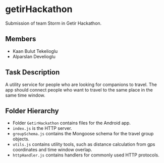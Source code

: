 # getirHackathon
Submission of team Storm in Getir Hackathon.

## Members
* Kaan Bulut Tekelioglu
* Alparslan Develioglu

## Task Description
A utility service for people who are looking for companions to travel. The app should connect people who want to travel to the same place in the same time window.

## Folder Hierarchy
* Folder ```GetirHackathon``` contains files for the Android app.
* ```index.js``` is the HTTP server.
* ```groupSchema.js``` contains the Mongoose schema for the travel group objects.
* ```utils.js``` contains utility tools, such as distance calculation from gps coordinates and time window overlap.
* ```httpHandler.js``` contains handlers for commonly used HTTP protocols.




